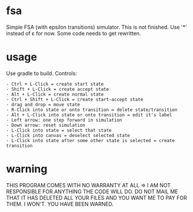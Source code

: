 fsa
===

Simple FSA (with epsilon transitions) simulator. This is not finished. Use '*' instead of ε for now. Some code needs to get rewritten.


usage
===
Use gradle to build. Controls:

	- Ctrl + L-Click = create start state
	- Shift + L-Click = create accept state
	- Alt + L-Click = create normal state
	- Ctrl + Shift + L-Click = create start-accept state
	- drag and drop = move state
	- R-Click into state or onto transition = delete state/transition
	- Alt + L-Click into state or onto transition = edit it's label
	- Left arrow: one step forward in simulation
	- Down arrow: reset simulation
	- L-Click into state = select that state
	- L-Click into canvas = deselect selected state
	- L-Click into state after some other state is selected = create transition 


warning
=======

THIS PROGRAM COMES WITH NO WARRANTY AT ALL => I AM NOT RESPONSIBLE FOR ANYTHING THE CODE WILL DO.
DO NOT MAIL ME THAT IT HAS DELETED ALL YOUR FILES AND YOU WANT ME TO PAY FOR THEM. I WON'T. YOU HAVE BEEN WARNED.
